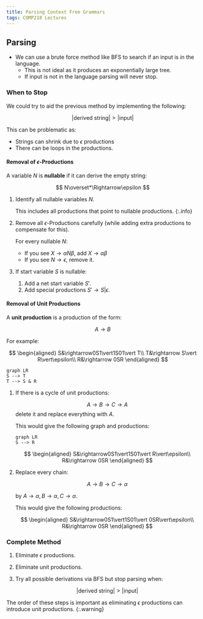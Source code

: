 ```yaml
---
title: Parsing Context Free Grammars
tags: COMP218 Lectures
---
```


## Parsing

* We can use a brute force method like BFS to search if an input is in the language.
	* This is not ideal as it produces an exponentially large tree.
	* If input is not in the language parsing will never stop.

### When to Stop
We could try to aid the previous method by implementing the following:

$$
\lvert\text{derived string}\rvert>\lvert\text{input}\rvert
$$

This can be problematic as:

* Strings can shrink due to $\epsilon$ productions
* There can be loops in the productions.

#### Removal of $\epsilon$-Productions
A variable $N$ is **nullable** if it can derive the empty string:

$$
N\overset*\Rightarrow\epsilon
$$

1. Identify all nullable variables $N$.
	
	This includes all productions that point to nullable productions.
	{:.info}
1. Remove all $\epsilon$-Productions carefully (while adding extra productions to compensate for this).

	For every nullable $N$:
	
	* If you see $X\rightarrow\alpha N\beta$, add $X\rightarrow\alpha\beta$
	* If you see $N\rightarrow\epsilon$, remove it.
1. If start variable $S$ is nullable:
	1. Add a net start variable $S'$.
	1. Add special productions $S'\rightarrow S\vert\epsilon$.

#### Removal of Unit Productions
A **unit production** is a production of the form:

$$A\rightarrow B$$

For example:

$$
\begin{aligned}
S&\rightarrow0S1\vert1S01\vert T\\
T&\rightarrow S\vert R\vert\epsilon\\
R&\rightarrow 0SR
\end{aligned}
$$

```mermaid
graph LR
S --> T
T --> S & R
```

1. If there is a cycle of unit productions:

	$$A\rightarrow B\rightarrow C \rightarrow A$$
	delete it and replace everything with $A$.
	
	This would give the following graph and productions:
	
	```mermaid
	graph LR 
	S --> R
	```
	
	$$
	\begin{aligned}
	S&\rightarrow0S1\vert1S01\vert R\vert\epsilon\\
	R&\rightarrow 0SR
	\end{aligned}
	$$
	
1. Replace every chain:
	
	$$
	A\rightarrow B\rightarrow C\rightarrow \alpha
	$$
	
	by $A\rightarrow \alpha, B\rightarrow \alpha,C\rightarrow \alpha$. 
	
	This would give the following productions:
	
	$$
	\begin{aligned}
	S&\rightarrow0S1\vert1S01\vert 0SR\vert\epsilon\\
	R&\rightarrow 0SR
	\end{aligned}
	$$

### Complete Method
1. Eliminate $\epsilon$ productions.
1. Eliminate unit productions.
1. Try all possible derivations via BFS but stop parsing when:

	$$
	\lvert\text{derived string}\rvert>\lvert\text{input}\rvert
	$$

The order of these steps is important as eliminating $\epsilon$ productions can introduce unit productions.
{:.warning}